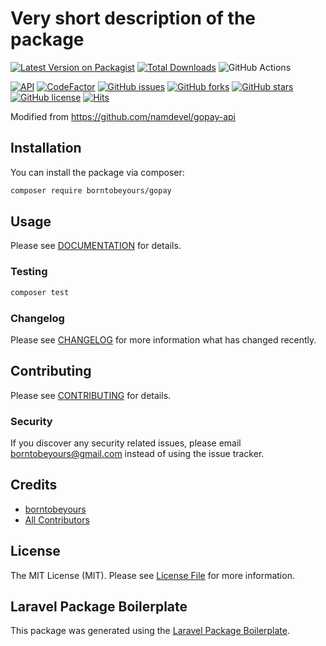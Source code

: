 # Very short description of the package

[![Latest Version on Packagist](https://img.shields.io/packagist/v/borntobeyours/gopay.svg?style=flat-square)](https://packagist.org/packages/borntobeyours/gopay)
[![Total Downloads](https://img.shields.io/packagist/dt/borntobeyours/gopay.svg?style=flat-square)](https://packagist.org/packages/borntobeyours/gopay)
![GitHub Actions](https://github.com/borntobeyours/gopay/actions/workflows/main.yml/badge.svg)



[![API](https://img.shields.io/badge/OVO%20API-March%2004%2C%202022-36ade1.svg)](https://www.ovo.id/features)
[![CodeFactor](https://www.codefactor.io/repository/github/borntobeyours/ovo/badge)](https://www.codefactor.io/repository/github/borntobeyours/ovo)
[![GitHub issues](https://img.shields.io/github/issues/borntobeyours/ovo)](https://github.com/borntobeyours/ovo/issues)
[![GitHub forks](https://img.shields.io/github/forks/borntobeyours/ovo)](https://github.com/borntobeyours/ovo/network)
[![GitHub stars](https://img.shields.io/github/stars/borntobeyours/ovo)](https://github.com/borntobeyours/ovo/stargazers)
[![GitHub license](https://img.shields.io/github/license/borntobeyours/ovo)](https://github.com/borntobeyours/ovo/blob/master/LICENSE)
[![Hits](https://hits.seeyoufarm.com/api/count/incr/badge.svg?url=https%3A%2F%2Fgithub.com%2Fborntobeyours%2Fovo&count_bg=%2379C83D&title_bg=%23555555&icon=&icon_color=%23E7E7E7&title=hits&edge_flat=false)](https://hits.seeyoufarm.com)

Modified from https://github.com/namdevel/gopay-api

## Installation

You can install the package via composer:

```bash
composer require borntobeyours/gopay
```

## Usage
Please see [DOCUMENTATION](DOCS.md) for details.

### Testing

```bash
composer test
```

### Changelog

Please see [CHANGELOG](CHANGELOG.md) for more information what has changed recently.

## Contributing

Please see [CONTRIBUTING](CONTRIBUTING.md) for details.

### Security

If you discover any security related issues, please email borntobeyours@gmail.com instead of using the issue tracker.

## Credits

-   [borntobeyours](https://github.com/borntobeyours)
-   [All Contributors](../../contributors)

## License

The MIT License (MIT). Please see [License File](LICENSE.md) for more information.

## Laravel Package Boilerplate

This package was generated using the [Laravel Package Boilerplate](https://laravelpackageboilerplate.com).
